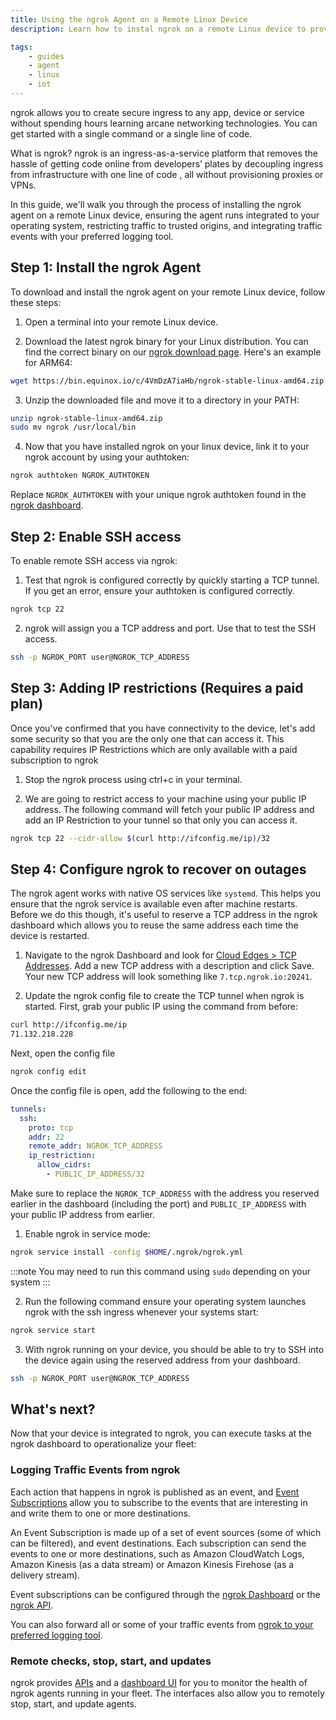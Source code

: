 ```yaml
---
title: Using the ngrok Agent on a Remote Linux Device
description: Learn how to instal ngrok on a remote Linux device to provide secure access and management.

tags:
    - guides
    - agent
    - linux
    - iot
---
```


ngrok allows you to create secure ingress to any app, device or service without spending hours learning arcane networking technologies. You can get started with a single command or a single line of code.

What is ngrok? ngrok is an ingress-as-a-service platform that removes the hassle of getting code online from developers’ plates by decoupling ingress from infrastructure with one line of code , all without provisioning proxies or VPNs. 

In this guide, we'll walk you through the process of installing the ngrok agent on a remote Linux device, ensuring the agent runs integrated to your operating system, restricting traffic to trusted origins, and integrating traffic events with your preferred logging tool.

## Step 1: Install the ngrok Agent
To download and install the ngrok agent on your remote Linux device, follow these steps:

1. Open a terminal into your remote Linux device.

2. Download the latest ngrok binary for your Linux distribution. You can find the correct binary on our [ngrok download page](https://ngrok.com/download). Here's an example for ARM64:

```bash
wget https://bin.equinox.io/c/4VmDzA7iaHb/ngrok-stable-linux-amd64.zip
```

3. Unzip the downloaded file and move it to a directory in your PATH:

```bash
unzip ngrok-stable-linux-amd64.zip
sudo mv ngrok /usr/local/bin
```

4. Now that you have installed ngrok on your linux device, link it to your ngrok account by using your authtoken:

```bash
ngrok authtoken NGROK_AUTHTOKEN
```

Replace `NGROK_AUTHTOKEN` with your unique ngrok authtoken found in the [ngrok dashboard](https://dashboard.ngrok.com/get-started/your-authtoken##).

## Step 2: Enable SSH access

To enable remote SSH access via ngrok:

1. Test that ngrok is configured correctly by quickly starting a TCP tunnel. If you get an error, ensure your authtoken is configured correctly.

```bash
ngrok tcp 22
```

2. ngrok will assign you a TCP address and port. Use that to test the SSH access.

```bash
ssh -p NGROK_PORT user@NGROK_TCP_ADDRESS
```

## Step 3: Adding IP restrictions (Requires a paid plan)

Once you've confirmed that you have connectivity to the device, let's add some security so that you are the only one that can access it. This capability requires IP Restrictions which are only available with a paid subscription to ngrok

1. Stop the ngrok process using ctrl+c in your terminal.

1. We are going to restrict access to your machine using your public IP address. The following command will fetch your public IP address and add an IP Restriction to your tunnel so that only you can access it. 

```bash
ngrok tcp 22 --cidr-allow $(curl http://ifconfig.me/ip)/32
```

## Step 4: Configure ngrok to recover on outages

The ngrok agent works with native OS services like `systemd`. This helps you ensure that the ngrok service is available even after machine restarts. Before we do this though, it's useful to reserve a TCP address in the ngrok dashboard which allows you to reuse the same address each time the device is restarted.

1. Navigate to the ngrok Dashboard and look for [Cloud Edges > TCP Addresses](https://dashboard.ngrok.com/cloud-edge/tcp-addresses). Add a new TCP address with a description and click Save. Your new TCP address will look something like `7.tcp.ngrok.io:20241`.

1. Update the ngrok config file to create the TCP tunnel when ngrok is started. First, grab your public IP using the command from before:

```bash
curl http://ifconfig.me/ip
71.132.218.228
```

Next, open the config file

```bash
ngrok config edit
```

Once the config file is open, add the following to the end:

```yaml
tunnels:
  ssh:
    proto: tcp
    addr: 22
    remote_addr: NGROK_TCP_ADDRESS
    ip_restriction:
      allow_cidrs:
        - PUBLIC_IP_ADDRESS/32
```

Make sure to replace the `NGROK_TCP_ADDRESS` with the address you reserved earlier in the dashboard (including the port) and `PUBLIC_IP_ADDRESS` with your public IP address from earlier.

1. Enable ngrok in service mode:

```bash
ngrok service install -config $HOME/.ngrok/ngrok.yml
```
:::note
You may need to run this command using `sudo` depending on your system
:::

2. Run the following command ensure your operating system launches ngrok with the ssh ingress whenever your systems start:

```bash
ngrok service start
```

3. With ngrok running on your device, you should be able to try to SSH into the device again using the reserved address from your dashboard.

```bash
ssh -p NGROK_PORT user@NGROK_TCP_ADDRESS
```

## What's next?

Now that your device is integrated to ngrok, you can ​​execute tasks at the ngrok dashboard to operationalize your fleet:

### Logging Traffic Events from ngrok

Each action that happens in ngrok is published as an event, and [Event Subscriptions](/docs/platform/events/) allow you to subscribe to the events that are interesting in and write them to one or more destinations.

An Event Subscription is made up of a set of event sources (some of which can be filtered), and event destinations. Each subscription can send the events to one or more destinations, such as Amazon CloudWatch Logs, Amazon Kinesis (as a data stream) or Amazon Kinesis Firehose (as a delivery stream).

Event subscriptions can be configured through the [ngrok Dashboard](https://dashboard.ngrok.com/events/subscriptions) or the [ngrok API](/docs/api/resources/event-destinations/).

You can also forward all or some of your traffic events from [ngrok to your preferred logging tool](/docs/platform/events/).

### Remote checks, stop, start, and updates

ngrok provides [APIs](/docs/api/resources/tunnel-sessions/#restart-tunnel-agent) and a [dashboard UI](https://dashboard.ngrok.com/tunnels/agents) for you to monitor the health of ngrok agents running in your fleet. The interfaces also allow you to remotely stop, start, and update agents. 
